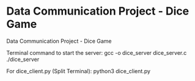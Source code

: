 # Data Communication Project - Dice Game
Data Communication Project - Dice Game 

Terminal command to start the server: gcc -o dice_server dice_server.c
./dice_server

For dice_client.py  (Split Terminal): python3 dice_client.py
